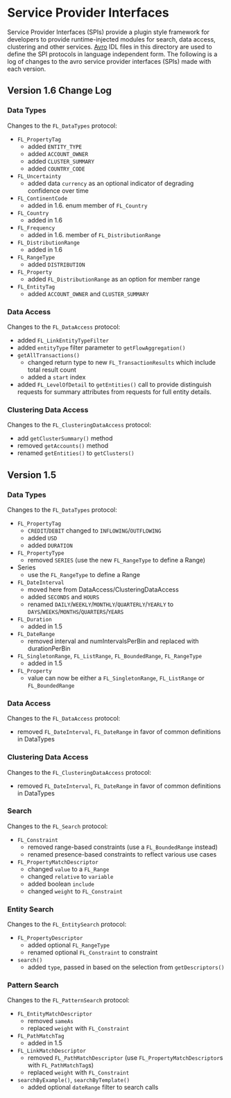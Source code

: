 # Service Provider Interfaces
Service Provider Interfaces (SPIs) provide a plugin style framework for developers to provide 
runtime-injected modules for search, data access, clustering and other services. 
[Avro](http://avro.apache.org/) IDL files in this directory are used to define the SPI protocols in 
language independent form.
The following is a log of changes to the avro service provider interfaces (SPIs) made with each version. 

## Version 1.6 Change Log

### Data Types 
Changes to the `FL_DataTypes` protocol:
+ `FL_PropertyTag`
	+ added `ENTITY_TYPE`
	+ added `ACCOUNT_OWNER`
	+ added `CLUSTER_SUMMARY`
	+ added `COUNTRY_CODE`
+ `FL_Uncertainty`
	+ added data `currency` as an optional indicator of degrading confidence over time
+ `FL_ContinentCode`
	+ added in 1.6. enum member of `FL_Country`
+ `FL_Country`
	+ added in 1.6
+ `FL_Frequency`
	+ added in 1.6. member of `FL_DistributionRange`
+ `FL_DistributionRange`
	+ added in 1.6
+ `FL_RangeType`
	+ added `DISTRIBUTION`
+ `FL_Property`
	+ added `FL_DistributionRange` as an option for member range
+ `FL_EntityTag`
	+ added `ACCOUNT_OWNER` and `CLUSTER_SUMMARY`

### Data Access
Changes to the `FL_DataAccess` protocol:
+ added `FL_LinkEntityTypeFilter`
+ added `entityType` filter parameter to `getFlowAggregation()`
+ `getAllTransactions()`
	+ changed return type to new `FL_TransactionResults` which include total result count
	+ added a `start` index
+ added `FL_LevelOfDetail` to `getEntities()` call to provide distinguish requests for summary attributes from requests for full entity details.

### Clustering Data Access
Changes to the `FL_ClusteringDataAccess` protocol:
+ add `getClusterSummary()` method
+ removed `getAccounts()` method
+ renamed `getEntities()` to `getClusters()`
		
## Version 1.5

### Data Types 
Changes to the `FL_DataTypes` protocol:
+ `FL_PropertyTag`
	+ `CREDIT`/`DEBIT` changed to `INFLOWING`/`OUTFLOWING`
	+ added `USD`
	+ added `DURATION`
+ `FL_PropertyType`
	+ removed `SERIES` (use the new `FL_RangeType` to define a Range)
+ Series
    + use the `FL_RangeType` to define a Range
+ `FL_DateInterval`
    + moved here from DataAccess/ClusteringDataAccess
	+ added `SECONDS` and `HOURS`
	+ renamed `DAILY`/`WEEKLY`/`MONTHLY`/`QUARTERLY`/`YEARLY` to `DAYS`/`WEEKS`/`MONTHS`/`QUARTERS`/`YEARS`
+ `FL_Duration`
	+ added in 1.5
+ `FL_DateRange`
	+ removed interval and numIntervalsPerBin and replaced with durationPerBin
+ `FL_SingletonRange`, `FL_ListRange`, `FL_BoundedRange`, `FL_RangeType`
	+ added in 1.5
+ `FL_Property`
	+ value can now be either a `FL_SingletonRange`, `FL_ListRange` or `FL_BoundedRange`

### Data Access
Changes to the `FL_DataAccess` protocol:
+ removed `FL_DateInterval`, `FL_DateRange` in favor of common definitions in DataTypes

### Clustering Data Access
Changes to the `FL_ClusteringDataAccess` protocol:
+ removed `FL_DateInterval`, `FL_DateRange` in favor of common definitions in DataTypes

### Search
Changes to the `FL_Search` protocol:
+ `FL_Constraint`
	+ removed range-based constraints (use a `FL_BoundedRange` instead)
	+ renamed presence-based constraints to reflect various use cases
+ `FL_PropertyMatchDescriptor`
	+ changed `value` to a `FL_Range`
	+ changed `relative` to `variable`
	+ added boolean `include`
	+ changed `weight` to `FL_Constraint`

### Entity Search
Changes to the `FL_EntitySearch` protocol:
+ `FL_PropertyDescriptor`
	+ added optional `FL_RangeType`
	+ renamed optional `FL_Constraint` to constraint
+ `search()`
	+ added `type`, passed in based on the selection from `getDescriptors()`

### Pattern Search
Changes to the `FL_PatternSearch` protocol:
+ `FL_EntityMatchDescriptor`
	+ removed `sameAs`
	+ replaced `weight` with `FL_Constraint`
+ `FL_PathMatchTag`
	+ added in 1.5
+ `FL_LinkMatchDescriptor`
	+ removed `FL_PathMatchDescriptor` (use `FL_PropertyMatchDescriptor`s with `FL_PathMatchTag`s)
	+ replaced `weight` with `FL_Constraint`
+ `searchByExample()`, `searchByTemplate()`
    + added optional `dateRange` filter to search calls
